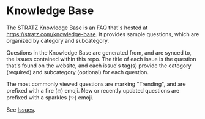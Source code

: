 # Knowledge Base

The STRATZ Knowledge Base is an FAQ that's hosted at https://stratz.com/knowledge-base.  It provides sample questions, which are organized by category and subcategory.

Questions in the Knowledge Base are generated from, and are synced to, the issues contained within this repo.  The title of each issue is the question that's found on the website, and each issue's tag(s) provide the category (required) and subcategory (optional) for each question.

The most commonly viewed questions are marking "Trending", and are prefixed with a fire (🔥) emoji.  New or recently updated questions are prefixed with a sparkles (✨) emoji.



See [Issues](https://github.com/STRATZ-eSports/knowledge-base/issues).
 
